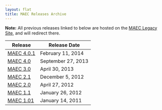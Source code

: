 ```yaml
---
layout: flat
title: MAEC Releases Archive
---
```


**Note:** All previous releases linked to below are hosted on the [MAEC Legacy Site](https://maec.mitre.org), and will redirect there.

|Release|Release Date|
|-------|------------|
|[MAEC 4.0.1](https://maec.mitre.org/language/version4.0.1/)|February 11, 2014|
|[MAEC 4.0](https://maec.mitre.org/language/version4.0/)|September 27, 2013|
|[MAEC 3.0](https://maec.mitre.org/language/version3.0/)|April 30, 2013|
|[MAEC 2.1](https://maec.mitre.org/language/version2.1/)|December 5, 2012|
|[MAEC 2.0](https://maec.mitre.org/language/version2.0/)|April 27, 2012|
|[MAEC 1.1](https://maec.mitre.org/language/version1.1/)|January 26, 2012|
|[MAEC 1.01](https://maec.mitre.org/language/version1.01/)|January 14, 2011|
